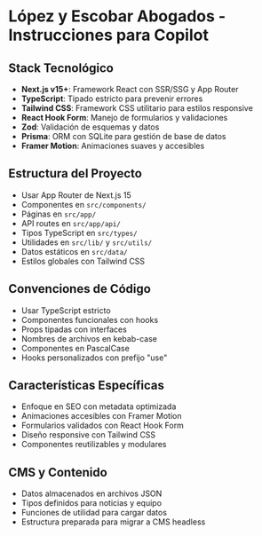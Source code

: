 <!-- Use this file to provide workspace-specific custom instructions to Copilot. For more details, visit https://code.visualstudio.com/docs/copilot/copilot-customization#_use-a-githubcopilotinstructionsmd-file -->

# López y Escobar Abogados - Instrucciones para Copilot

## Stack Tecnológico

- **Next.js v15+**: Framework React con SSR/SSG y App Router
- **TypeScript**: Tipado estricto para prevenir errores
- **Tailwind CSS**: Framework CSS utilitario para estilos responsive
- **React Hook Form**: Manejo de formularios y validaciones
- **Zod**: Validación de esquemas y datos
- **Prisma**: ORM con SQLite para gestión de base de datos
- **Framer Motion**: Animaciones suaves y accesibles

## Estructura del Proyecto

- Usar App Router de Next.js 15
- Componentes en `src/components/`
- Páginas en `src/app/`
- API routes en `src/app/api/`
- Tipos TypeScript en `src/types/`
- Utilidades en `src/lib/` y `src/utils/`
- Datos estáticos en `src/data/`
- Estilos globales con Tailwind CSS

## Convenciones de Código

- Usar TypeScript estricto
- Componentes funcionales con hooks
- Props tipadas con interfaces
- Nombres de archivos en kebab-case
- Componentes en PascalCase
- Hooks personalizados con prefijo "use"

## Características Específicas

- Enfoque en SEO con metadata optimizada
- Animaciones accesibles con Framer Motion
- Formularios validados con React Hook Form
- Diseño responsive con Tailwind CSS
- Componentes reutilizables y modulares

## CMS y Contenido

- Datos almacenados en archivos JSON
- Tipos definidos para noticias y equipo
- Funciones de utilidad para cargar datos
- Estructura preparada para migrar a CMS headless
